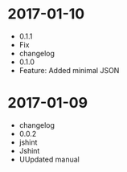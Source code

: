 2017-01-10
==========

  * 0.1.1
  * Fix
  * changelog
  * 0.1.0
  * Feature: Added minimal JSON

2017-01-09
==========

  * changelog
  * 0.0.2
  * jshint
  * Jshint
  * UUpdated manual
